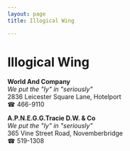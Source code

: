 ```yaml
---
layout: page 
title: Illogical Wing

---
```



# Illogical Wing


 **World And Company**  
_We put the "ly" in "seriously"_  
2836 Leicester Square Lane, Hotelport  
☎ 466-9110

**A.P.N.E.G.G.Tracie D.W. & Co**  
_We put the "ly" in "seriously"_  
365 Vine Street Road, Novemberbridge  
☎ 519-1308

